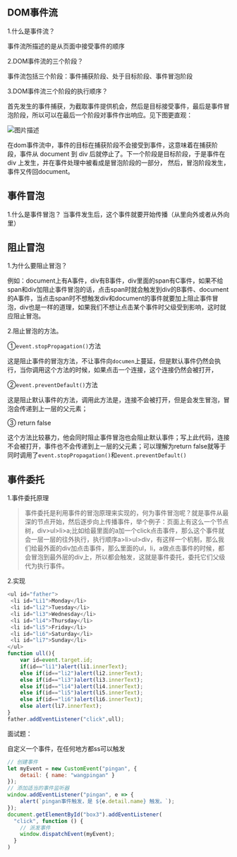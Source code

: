 ## DOM事件流

1.什么是事件流？

事件流所描述的是从页面中接受事件的顺序

2.DOM事件流的三个阶段？

事件流包括三个阶段：事件捕获阶段、处于目标阶段、事件冒泡阶段

3.DOM事件流三个阶段的执行顺序？

首先发生的事件捕获，为截取事件提供机会，然后是目标接受事件，最后是事件冒泡阶段，所以可以在最后一个阶段对事件作出响应。见下图更直观：

![图片描述](https://segmentfault.com/img/bVbdX6K?w=902&h=378)

在dom事件流中，事件的目标在捕获阶段不会接受到事件，这意味着在捕获阶段，事件从 document 到 div 后就停止了。下一个阶段是目标阶段，于是事件在 div 上发生，并在事件处理中被看成是冒泡阶段的一部分， 然后，冒泡阶段发生，事件又传回document。 

## 事件冒泡

1.什么是事件冒泡？
当事件发生后，这个事件就要开始传播（从里向外或者从外向里）

## 阻止冒泡

1.为什么要阻止冒泡？

例如：document上有A事件，div有B事件，div里面的span有C事件，如果不给span和div加阻止事件冒泡的话，点击span时就会触发到div的B事件、document的A事件，当点击span时不想触发div和document的事件就要加上阻止事件冒泡，div也是一样的道理，如果我们不想让点击某个事件时父级受到影响，这时就应阻止冒泡。

2.阻止冒泡的方法。

①`event.stopPropagation()`方法 

这是阻止事件的冒泡方法，不让事件向`documen`上蔓延，但是默认事件仍然会执行，当你调用这个方法的时候，如果点击一个连接，这个连接仍然会被打开，

②`event.preventDefault()`方法

这是阻止默认事件的方法，调用此方法是，连接不会被打开，但是会发生冒泡，冒泡会传递到上一层的父元素；

③ return false

这个方法比较暴力，他会同时阻止事件冒泡也会阻止默认事件；写上此代码，连接不会被打开，事件也不会传递到上一层的父元素；可以理解为return false就等于同时调用了`event.stopPropagation()`和`event.preventDefault()`

## 事件委托

1.事件委托原理

> 事件委托是利用事件的冒泡原理来实现的，何为事件冒泡呢？就是事件从最深的节点开始，然后逐步向上传播事件，举个例子：页面上有这么一个节点树，div>ul>li>a;比如给最里面的a加一个click点击事件，那么这个事件就会一层一层的往外执行，执行顺序a>li>ul>div，有这样一个机制，那么我们给最外面的div加点击事件，那么里面的ul，li，a做点击事件的时候，都会冒泡到最外层的div上，所以都会触发，这就是事件委托，委托它们父级代为执行事件。

2.实现

```js
<ul id="father">
 <li id="Li1">Monday</li>
 <li id="li2">Tuesday</li>
 <li id="li3">Wednesday</li>
 <li id="li4">Thursday</li>
 <li id="li5">Friday</li>
 <li id="li6">Saturday</li>
 <li id="li7">Sunday</li>
</ul>
function ull(){
    var id=event.target.id;
    if(id=="li1")alert(li1.innerText);
    else if(id=="li2")alert(li2.innerText);
    else if(id=="li3")alert(li3.innerText);
    else if(id=="li4")alert(li4.innerText);
    else if(id=="li5")alert(li5.innerText);
    else if(id=="li6")alert(li6.innerText);
    else alert(li7.innerText);
}
father.addEventListener("click",ull);
```

面试题：

自定义一个事件，在任何地方都ss可以触发

```js
// 创建事件
let myEvent = new CustomEvent("pingan", {
	detail: { name: "wangpingan" }
});
// 添加适当的事件监听器
window.addEventListener("pingan", e => {
	alert(`pingan事件触发，是 ${e.detail.name} 触发。`);
});
document.getElementById("box3").addEventListener(
  "click", function () {
    // 派发事件
	window.dispatchEvent(myEvent);
  }
)
```

